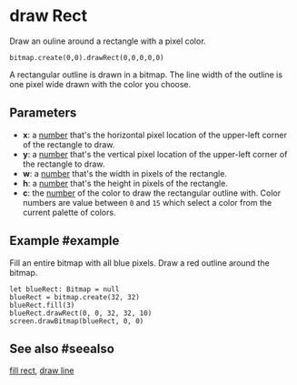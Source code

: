 # draw Rect

Draw an ouline around a rectangle with a pixel color.

```sig
bitmap.create(0,0).drawRect(0,0,0,0,0)
```

A rectangular outline is drawn in a bitmap. The line width of the outline is one pixel wide drawn with the color you choose.

## Parameters

* **x**: a [number](/types/number) that's the horizontal pixel location of the upper-left corner of the rectangle to draw.
* **y**: a [number](/types/number) that's the vertical pixel location of the upper-left corner of the rectangle to draw.
* **w**: a [number](/types/number) that's the width in pixels of the rectangle.
* **h**: a [number](/types/number) that's the height in pixels of the rectangle.
* **c**: the [number](/types/number) of the color to draw the rectangular outline with. Color numbers are value between `0` and `15` which select a color from the current palette of colors.

## Example #example

Fill an entire bitmap with all blue pixels. Draw a red outline around the bitmap.

```blocks
let blueRect: Bitmap = null
blueRect = bitmap.create(32, 32)
blueRect.fill(3)
blueRect.drawRect(0, 0, 32, 32, 10)
screen.drawBitmap(blueRect, 0, 0)
```

## See also #seealso

[fill rect](/reference/bitmaps/bitmap/fill-rect),
[draw line](/reference/bitmaps/bitmap/draw-line)


